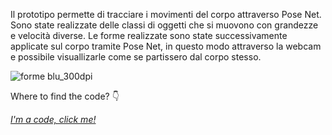 
Il prototipo permette di tracciare i movimenti del corpo attraverso Pose Net. Sono state realizzate delle classi di oggetti che si muovono con grandezze e velocità diverse. Le forme realizzate sono state successivamente applicate sul corpo tramite Pose Net, in questo modo attraverso la webcam e possibile visuallizarle come se partissero dal corpo stesso.

![forme blu_300dpi](https://user-images.githubusercontent.com/28058955/122676765-ba649c00-d1df-11eb-99fa-d4335bfba7aa.png)

Where to find the code? 👇

*[I'm a code, click me!](https://editor.p5js.org/MariangelaC/sketches/czznlxl3Q)*
